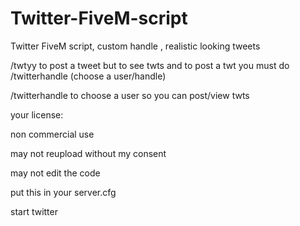 # Twitter-FiveM-script
Twitter FiveM script, custom handle , realistic looking tweets


/twtyy to post a tweet but to see twts and to post a twt you must do /twitterhandle (choose a user/handle)


/twitterhandle to choose a user so you can post/view twts


your license:

non commercial use 


may not reupload without my consent


may not edit the code 


put this in your server.cfg

start twitter


